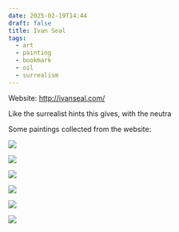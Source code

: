 ```yaml
---
date: 2025-02-19T14:44
draft: false
title: Ivan Seal
tags:
  - art
  - painting
  - bookmark
  - oil
  - surrealism
---
```

Website: http://ivanseal.com/

Like the surrealist hints this gives, with the neutra

Some paintings collected from the website:

![](ivan-seal-1739976458278.jpeg)

![](ivan-seal-1739976473061.jpeg)

![](ivan-seal-1739976489388.jpeg)

![](ivan-seal-1739976500735.jpeg)

![](ivan-seal-1739976517734.jpeg)

![](ivan-seal-1739976526956.jpeg)